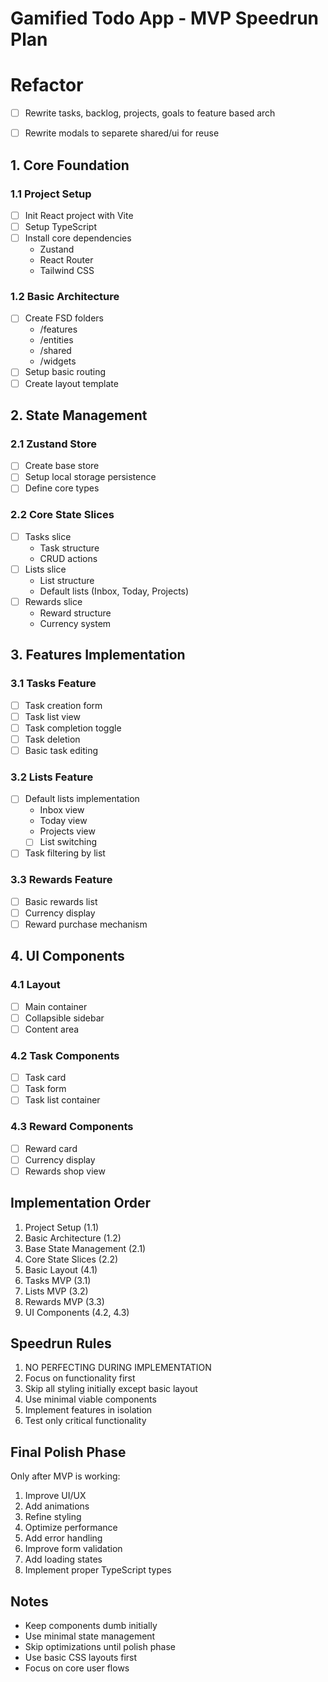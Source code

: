# Gamified Todo App - MVP Speedrun Plan

# Refactor
- [ ] Rewrite tasks, backlog, projects, goals to feature based arch
- [ ] Rewrite modals to separete shared/ui for reuse


## 1. Core Foundation
### 1.1 Project Setup
- [ ] Init React project with Vite
- [ ] Setup TypeScript
- [ ] Install core dependencies
  - Zustand
  - React Router
  - Tailwind CSS

### 1.2 Basic Architecture
- [ ] Create FSD folders
  - /features
  - /entities
  - /shared
  - /widgets
- [ ] Setup basic routing
- [ ] Create layout template

## 2. State Management
### 2.1 Zustand Store
- [ ] Create base store
- [ ] Setup local storage persistence
- [ ] Define core types

### 2.2 Core State Slices
- [ ] Tasks slice
  - Task structure
  - CRUD actions
- [ ] Lists slice
  - List structure
  - Default lists (Inbox, Today, Projects)
- [ ] Rewards slice
  - Reward structure
  - Currency system

## 3. Features Implementation
### 3.1 Tasks Feature
- [ ] Task creation form
- [ ] Task list view
- [ ] Task completion toggle
- [ ] Task deletion
- [ ] Basic task editing

### 3.2 Lists Feature
- [ ] Default lists implementation
  - Inbox view
  - Today view
  - Projects view
  - [ ] List switching
- [ ] Task filtering by list

### 3.3 Rewards Feature
- [ ] Basic rewards list
- [ ] Currency display
- [ ] Reward purchase mechanism

## 4. UI Components
### 4.1 Layout
- [ ] Main container
- [ ] Collapsible sidebar
- [ ] Content area

### 4.2 Task Components
- [ ] Task card
- [ ] Task form
- [ ] Task list container

### 4.3 Reward Components
- [ ] Reward card
- [ ] Currency display
- [ ] Rewards shop view

## Implementation Order
1. Project Setup (1.1)
2. Basic Architecture (1.2)
3. Base State Management (2.1)
4. Core State Slices (2.2)
5. Basic Layout (4.1)
6. Tasks MVP (3.1)
7. Lists MVP (3.2)
8. Rewards MVP (3.3)
9. UI Components (4.2, 4.3)

## Speedrun Rules
1. NO PERFECTING DURING IMPLEMENTATION
2. Focus on functionality first
3. Skip all styling initially except basic layout
4. Use minimal viable components
5. Implement features in isolation
6. Test only critical functionality

## Final Polish Phase
Only after MVP is working:
1. Improve UI/UX
2. Add animations
3. Refine styling
4. Optimize performance
5. Add error handling
6. Improve form validation
7. Add loading states
8. Implement proper TypeScript types

## Notes
- Keep components dumb initially
- Use minimal state management
- Skip optimizations until polish phase
- Use basic CSS layouts first
- Focus on core user flows 
